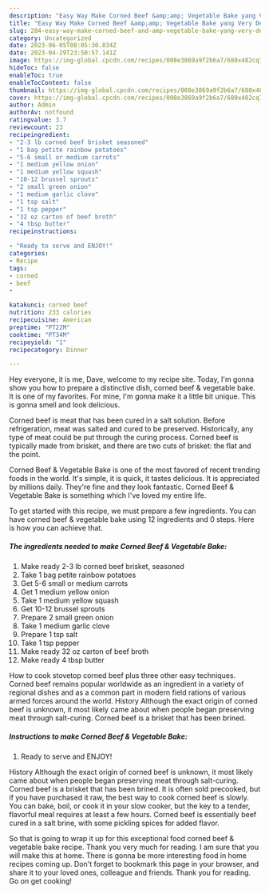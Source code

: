 ```yaml
---
description: "Easy Way Make Corned Beef &amp;amp; Vegetable Bake yang Very Delicious"
title: "Easy Way Make Corned Beef &amp;amp; Vegetable Bake yang Very Delicious"
slug: 284-easy-way-make-corned-beef-and-amp-vegetable-bake-yang-very-delicious
category: Uncategorized
date: 2023-06-05T08:05:30.834Z
date: 2023-04-29T23:50:57.141Z
image: https://img-global.cpcdn.com/recipes/008e3869a9f2b6a7/680x482cq70/corned-beef-vegetable-bake-recipe-main-photo.jpg
hideToc: false
enableToc: true
enableTocContent: false
thumbnail: https://img-global.cpcdn.com/recipes/008e3869a9f2b6a7/680x482cq70/corned-beef-vegetable-bake-recipe-main-photo.jpg
cover: https://img-global.cpcdn.com/recipes/008e3869a9f2b6a7/680x482cq70/corned-beef-vegetable-bake-recipe-main-photo.jpg
author: Admin
authorAv: notfound
ratingvalue: 3.7
reviewcount: 23
recipeingredient:
- "2-3 lb corned beef brisket seasoned"
- "1 bag petite rainbow potatoes"
- "5-6 small or medium carrots"
- "1 medium yellow onion"
- "1 medium yellow squash"
- "10-12 brussel sprouts"
- "2 small green onion"
- "1 medium garlic clove"
- "1 tsp salt"
- "1 tsp pepper"
- "32 oz carton of beef broth"
- "4 tbsp butter"
recipeinstructions:

- "Ready to serve and ENJOY!"
categories:
- Recipe
tags:
- corned
- beef
- 

katakunci: corned beef  
nutrition: 233 calories
recipecuisine: American
preptime: "PT22M"
cooktime: "PT34M"
recipeyield: "1"
recipecategory: Dinner

---
```



Hey everyone, it is me, Dave, welcome to my recipe site. Today, I'm gonna show you how to prepare a distinctive dish, corned beef &amp; vegetable bake. It is one of my favorites. For mine, I'm gonna make it a little bit unique. This is gonna smell and look delicious.

Corned beef is meat that has been cured in a salt solution. Before refrigeration, meat was salted and cured to be preserved. Historically, any type of meat could be put through the curing process. Corned beef is typically made from brisket, and there are two cuts of brisket: the flat and the point.

Corned Beef &amp; Vegetable Bake is one of the most favored of recent trending foods in the world. It's simple, it is quick, it tastes delicious. It is appreciated by millions daily. They're fine and they look fantastic. Corned Beef &amp; Vegetable Bake is something which I've loved my entire life.


To get started with this recipe, we must prepare a few ingredients. You can have corned beef &amp; vegetable bake using 12 ingredients and 0 steps. Here is how you can achieve that.

<!--inarticleads1-->

##### The ingredients needed to make Corned Beef &amp; Vegetable Bake:

1. Make ready 2-3 lb corned beef brisket, seasoned
1. Take 1 bag petite rainbow potatoes
1. Get 5-6 small or medium carrots
1. Get 1 medium yellow onion
1. Take 1 medium yellow squash
1. Get 10-12 brussel sprouts
1. Prepare 2 small green onion
1. Take 1 medium garlic clove
1. Prepare 1 tsp salt
1. Take 1 tsp pepper
1. Make ready 32 oz carton of beef broth
1. Make ready 4 tbsp butter


How to cook stovetop corned beef plus three other easy techniques. Corned beef remains popular worldwide as an ingredient in a variety of regional dishes and as a common part in modern field rations of various armed forces around the world. History Although the exact origin of corned beef is unknown, it most likely came about when people began preserving meat through salt-curing. Corned beef is a brisket that has been brined. 

<!--inarticleads2-->

##### Instructions to make Corned Beef &amp; Vegetable Bake:


1. Ready to serve and ENJOY!

History Although the exact origin of corned beef is unknown, it most likely came about when people began preserving meat through salt-curing. Corned beef is a brisket that has been brined. It is often sold precooked, but if you have purchased it raw, the best way to cook corned beef is slowly. You can bake, boil, or cook it in your slow cooker, but the key to a tender, flavorful meal requires at least a few hours. Corned beef is essentially beef cured in a salt brine, with some pickling spices for added flavor. 

So that is going to wrap it up for this exceptional food corned beef &amp; vegetable bake recipe. Thank you very much for reading. I am sure that you will make this at home. There is gonna be more interesting food in home recipes coming up. Don't forget to bookmark this page in your browser, and share it to your loved ones, colleague and friends. Thank you for reading. Go on get cooking!
